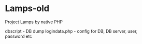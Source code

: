 # Lamps-old
Project Lamps by native PHP

dbscript - DB dump
logindata.php - config for DB, DB server, user, password etc
